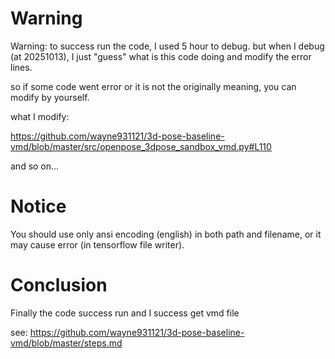 # Warning

Warning: to success run the code, I used 5 hour to debug. but when I debug (at 20251013), I just "guess" what is this code doing and modify the error lines.

so if some code went error or it is not the originally meaning, you can modify by yourself.

what I modify:

https://github.com/wayne931121/3d-pose-baseline-vmd/blob/master/src/openpose_3dpose_sandbox_vmd.py#L110

and so on...

# Notice

You should use only ansi encoding (english) in both path and filename, or it may cause error (in tensorflow file writer).

# Conclusion

Finally the code success run and I success get vmd file

see: https://github.com/wayne931121/3d-pose-baseline-vmd/blob/master/steps.md
